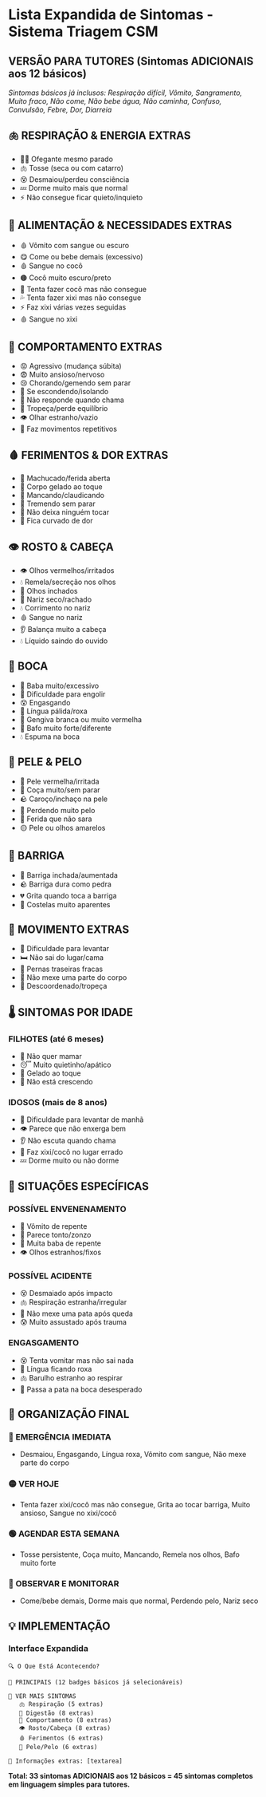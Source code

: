 # Lista Expandida de Sintomas - Sistema Triagem CSM
## **VERSÃO PARA TUTORES (Sintomas ADICIONAIS aos 12 básicos)**

*Sintomas básicos já inclusos: Respiração difícil, Vômito, Sangramento, Muito fraco, Não come, Não bebe água, Não caminha, Confuso, Convulsão, Febre, Dor, Diarreia*

## 🫁 **RESPIRAÇÃO & ENERGIA EXTRAS**
- 😮‍💨 Ofegante mesmo parado
- 🫁 Tosse (seca ou com catarro)
- 😵 Desmaiou/perdeu consciência
- 💤 Dorme muito mais que normal
- ⚡ Não consegue ficar quieto/inquieto

## 🤢 **ALIMENTAÇÃO & NECESSIDADES EXTRAS**
- 🩸 Vômito com sangue ou escuro
- 😋 Come ou bebe demais (excessivo)
- 🩸 Sangue no cocô
- 🟤 Cocô muito escuro/preto
- 🚽 Tenta fazer cocô mas não consegue
- 💦 Tenta fazer xixi mas não consegue
- ⚡ Faz xixi várias vezes seguidas
- 🩸 Sangue no xixi

## 🧠 **COMPORTAMENTO EXTRAS**
- 😡 Agressivo (mudança súbita)
- 😨 Muito ansioso/nervoso
- 😢 Chorando/gemendo sem parar
- 🫣 Se escondendo/isolando
- 🎯 Não responde quando chama
- 💫 Tropeça/perde equilíbrio
- 👁️ Olhar estranho/vazio
- 🔄 Faz movimentos repetitivos

## 🩸 **FERIMENTOS & DOR EXTRAS**
- 🔴 Machucado/ferida aberta
- 🧊 Corpo gelado ao toque
- 🦴 Mancando/claudicando
- 🫨 Tremendo sem parar
- 🤲 Não deixa ninguém tocar
- 🔄 Fica curvado de dor

## 👁️ **ROSTO & CABEÇA**
- 👁️ Olhos vermelhos/irritados
- 💧 Remela/secreção nos olhos
- 🫣 Olhos inchados
- 👃 Nariz seco/rachado
- 💧 Corrimento no nariz
- 🩸 Sangue no nariz
- 👂 Balança muito a cabeça
- 💧 Líquido saindo do ouvido

## 🦷 **BOCA**
- 🤤 Baba muito/excessivo
- 🦷 Dificuldade para engolir
- 😵 Engasgando
- 👅 Língua pálida/roxa
- 🦷 Gengiva branca ou muito vermelha
- 🤢 Bafo muito forte/diferente
- 💧 Espuma na boca

## 🍖 **PELE & PELO**
- 🔴 Pele vermelha/irritada
- 🤲 Coça muito/sem parar
- 🪨 Caroço/inchaço na pele
- 🦲 Perdendo muito pelo
- 🦠 Ferida que não sara
- 🟡 Pele ou olhos amarelos

## 🤰 **BARRIGA**
- 🫃 Barriga inchada/aumentada
- 🪨 Barriga dura como pedra
- 💔 Grita quando toca a barriga
- 🦴 Costelas muito aparentes

## 🦴 **MOVIMENTO EXTRAS**
- 🚶 Dificuldade para levantar
- 🛏️ Não sai do lugar/cama
- 🦴 Pernas traseiras fracas
- 🚫 Não mexe uma parte do corpo
- 🎯 Descoordenado/tropeça

## 🌡️ **SINTOMAS POR IDADE**

### **FILHOTES (até 6 meses)**
- 🍼 Não quer mamar
- 😴 Muito quietinho/apático
- 🥶 Gelado ao toque
- 📏 Não está crescendo

### **IDOSOS (mais de 8 anos)**
- 🦴 Dificuldade para levantar de manhã
- 👁️ Parece que não enxerga bem
- 👂 Não escuta quando chama
- 🚽 Faz xixi/cocô no lugar errado
- 💤 Dorme muito ou não dorme

## 🚨 **SITUAÇÕES ESPECÍFICAS**

### **POSSÍVEL ENVENENAMENTO**
- 🤮 Vômito de repente
- 💫 Parece tonto/zonzo
- 🤤 Muita baba de repente
- 👁️ Olhos estranhos/fixos

### **POSSÍVEL ACIDENTE**
- 😵 Desmaiado após impacto
- 🫁 Respiração estranha/irregular
- 🤕 Não mexe uma pata após queda
- 😰 Muito assustado após trauma

### **ENGASGAMENTO**
- 😵 Tenta vomitar mas não sai nada
- 🔴 Língua ficando roxa
- 🫁 Barulho estranho ao respirar
- 🤲 Passa a pata na boca desesperado

## 📱 **ORGANIZAÇÃO FINAL**

### **🔴 EMERGÊNCIA IMEDIATA** 
- Desmaiou, Engasgando, Língua roxa, Vômito com sangue, Não mexe parte do corpo

### **🟡 VER HOJE**  
- Tenta fazer xixi/cocô mas não consegue, Grita ao tocar barriga, Muito ansioso, Sangue no xixi/cocô

### **🟢 AGENDAR ESTA SEMANA**
- Tosse persistente, Coça muito, Mancando, Remela nos olhos, Bafo muito forte

### **🔵 OBSERVAR E MONITORAR**
- Come/bebe demais, Dorme mais que normal, Perdendo pelo, Nariz seco

## 💡 **IMPLEMENTAÇÃO**

### **Interface Expandida**
```
🔍 O Que Está Acontecendo?

📌 PRINCIPAIS (12 badges básicos já selecionáveis)

📂 VER MAIS SINTOMAS
   🫁 Respiração (5 extras)
   🤢 Digestão (8 extras) 
   🧠 Comportamento (8 extras)
   👁️ Rosto/Cabeça (8 extras)
   🩸 Ferimentos (6 extras)
   🍖 Pele/Pelo (6 extras)

💬 Informações extras: [textarea]
```

**Total: 33 sintomas ADICIONAIS aos 12 básicos = 45 sintomas completos em linguagem simples para tutores.**